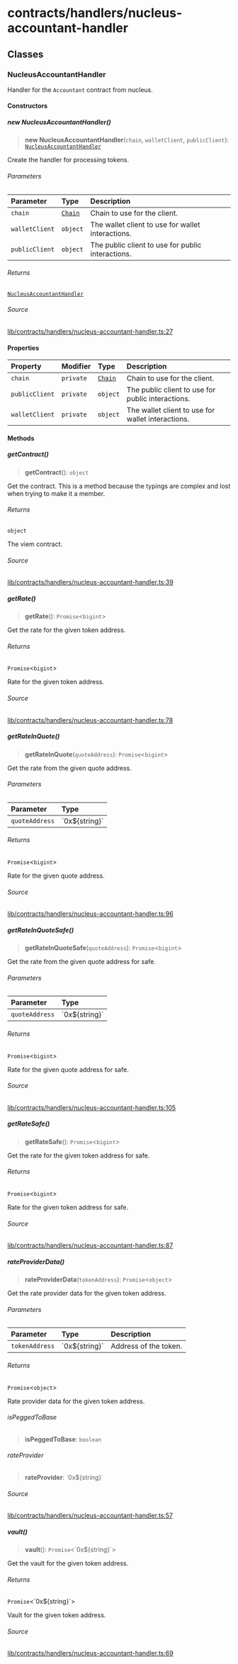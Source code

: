 # contracts/handlers/nucleus-accountant-handler

## Classes

### NucleusAccountantHandler

Handler for the `Accountant` contract from nucleus.

#### Constructors

##### new NucleusAccountantHandler()

> **new NucleusAccountantHandler**(`chain`, `walletClient`, `publicClient`): [`NucleusAccountantHandler`](nucleus-accountant-handler.md#nucleusaccountanthandler)

Create the handler for processing tokens.

###### Parameters

| Parameter | Type | Description |
| :------ | :------ | :------ |
| `chain` | [`Chain`](../../chains/constants.md#chain) | Chain to use for the client. |
| `walletClient` | `object` | The wallet client to use for wallet interactions. |
| `publicClient` | `object` | The public client to use for public interactions. |

###### Returns

[`NucleusAccountantHandler`](nucleus-accountant-handler.md#nucleusaccountanthandler)

###### Source

[lib/contracts/handlers/nucleus-accountant-handler.ts:27](https://github.com/PufferFinance/puffer-sdk/blob/fdee675745314d4bdd8ce8a62cebad3f5d73a957/lib/contracts/handlers/nucleus-accountant-handler.ts#L27)

#### Properties

| Property | Modifier | Type | Description |
| :------ | :------ | :------ | :------ |
| `chain` | `private` | [`Chain`](../../chains/constants.md#chain) | Chain to use for the client. |
| `publicClient` | `private` | `object` | The public client to use for public interactions. |
| `walletClient` | `private` | `object` | The wallet client to use for wallet interactions. |

#### Methods

##### getContract()

> **getContract**(): `object`

Get the contract. This is a method because the typings are complex
and lost when trying to make it a member.

###### Returns

`object`

The viem contract.

###### Source

[lib/contracts/handlers/nucleus-accountant-handler.ts:39](https://github.com/PufferFinance/puffer-sdk/blob/fdee675745314d4bdd8ce8a62cebad3f5d73a957/lib/contracts/handlers/nucleus-accountant-handler.ts#L39)

##### getRate()

> **getRate**(): `Promise`\<`bigint`\>

Get the rate for the given token address.

###### Returns

`Promise`\<`bigint`\>

Rate for the given token address.

###### Source

[lib/contracts/handlers/nucleus-accountant-handler.ts:78](https://github.com/PufferFinance/puffer-sdk/blob/fdee675745314d4bdd8ce8a62cebad3f5d73a957/lib/contracts/handlers/nucleus-accountant-handler.ts#L78)

##### getRateInQuote()

> **getRateInQuote**(`quoteAddress`): `Promise`\<`bigint`\>

Get the rate from the given quote address.

###### Parameters

| Parameter | Type |
| :------ | :------ |
| `quoteAddress` | \`0x$\{string\}\` |

###### Returns

`Promise`\<`bigint`\>

Rate for the given quote address.

###### Source

[lib/contracts/handlers/nucleus-accountant-handler.ts:96](https://github.com/PufferFinance/puffer-sdk/blob/fdee675745314d4bdd8ce8a62cebad3f5d73a957/lib/contracts/handlers/nucleus-accountant-handler.ts#L96)

##### getRateInQuoteSafe()

> **getRateInQuoteSafe**(`quoteAddress`): `Promise`\<`bigint`\>

Get the rate from the given quote address for safe.

###### Parameters

| Parameter | Type |
| :------ | :------ |
| `quoteAddress` | \`0x$\{string\}\` |

###### Returns

`Promise`\<`bigint`\>

Rate for the given quote address for safe.

###### Source

[lib/contracts/handlers/nucleus-accountant-handler.ts:105](https://github.com/PufferFinance/puffer-sdk/blob/fdee675745314d4bdd8ce8a62cebad3f5d73a957/lib/contracts/handlers/nucleus-accountant-handler.ts#L105)

##### getRateSafe()

> **getRateSafe**(): `Promise`\<`bigint`\>

Get the rate for the given token address for safe.

###### Returns

`Promise`\<`bigint`\>

Rate for the given token address for safe.

###### Source

[lib/contracts/handlers/nucleus-accountant-handler.ts:87](https://github.com/PufferFinance/puffer-sdk/blob/fdee675745314d4bdd8ce8a62cebad3f5d73a957/lib/contracts/handlers/nucleus-accountant-handler.ts#L87)

##### rateProviderData()

> **rateProviderData**(`tokenAddress`): `Promise`\<`object`\>

Get the rate provider data for the given token address.

###### Parameters

| Parameter | Type | Description |
| :------ | :------ | :------ |
| `tokenAddress` | \`0x$\{string\}\` | Address of the token. |

###### Returns

`Promise`\<`object`\>

Rate provider data for the given token address.

###### isPeggedToBase

> **isPeggedToBase**: `boolean`

###### rateProvider

> **rateProvider**: \`0x$\{string\}\`

###### Source

[lib/contracts/handlers/nucleus-accountant-handler.ts:57](https://github.com/PufferFinance/puffer-sdk/blob/fdee675745314d4bdd8ce8a62cebad3f5d73a957/lib/contracts/handlers/nucleus-accountant-handler.ts#L57)

##### vault()

> **vault**(): `Promise`\<\`0x$\{string\}\`\>

Get the vault for the given token address.

###### Returns

`Promise`\<\`0x$\{string\}\`\>

Vault for the given token address.

###### Source

[lib/contracts/handlers/nucleus-accountant-handler.ts:69](https://github.com/PufferFinance/puffer-sdk/blob/fdee675745314d4bdd8ce8a62cebad3f5d73a957/lib/contracts/handlers/nucleus-accountant-handler.ts#L69)
